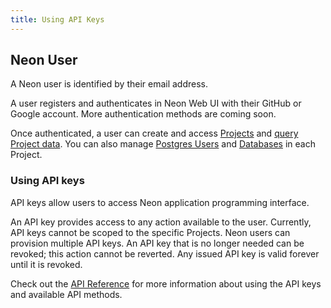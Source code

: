 ```yaml
---
title: Using API Keys
---
```


## Neon User

A Neon user is identified by their email address.

A user registers and authenticates in Neon Web UI with their GitHub or Google account. More authentication methods are coming soon.

Once authenticated, a user can create and access [Projects](#project) and [query Project data](../tutorials#query-via-ui). You can also manage [Postgres Users](#postgres-users) and [Databases](#postgres-databases) in each Project.

### Using API keys

API keys allow users to access Neon application programming interface.

An API key provides access to any action available to the user. Currently, API keys cannot be scoped to the specific Projects. Neon users can provision multiple API keys. An API key that is no longer needed can be revoked; this action cannot be reverted. Any issued API key is valid forever until it is revoked.

Check out the [API Reference](https://console.neon.tech/api-docs) for more information about using the API keys and available API methods.

